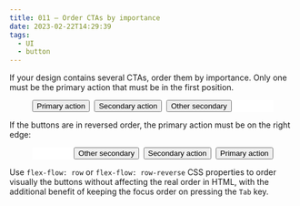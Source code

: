 ```yaml
---
title: 011 — Order CTAs by importance
date: 2023-02-22T14:29:39
tags:
  - UI
  - button
---
```


If your design contains several CTAs, order them by importance. Only one must be
the primary action that must be in the first position.

<!-- more -->

<figure style="display:flex;gap:8px;background:white">
  <button class="button is-primary">Primary action</button>
  <button class="button is-secondary">Secondary action</button>
  <button class="button is-secondary">Other secondary</button>
</figure>

If the buttons are in reversed order, the primary action must be on the right
edge:

<figure style="display:flex;flex-flow:row-reverse;gap:8px;background:white">
  <button class="button is-primary">Primary action</button>
  <button class="button is-secondary">Secondary action</button>
  <button class="button is-secondary">Other secondary</button>
</figure>

Use `flex-flow: row` or `flex-flow: row-reverse` CSS properties to order
visually the buttons without affecting the real order in HTML, with the
additional benefit of keeping the focus order on pressing the `Tab` key.
